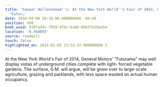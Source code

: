 ```yaml
---
title: 'Sawyer Hollenshead''s: At the New York World''s Fair of 2014, General Motors''
  "Futur…'
date: 2016-04-09 18:16:00.600000000 -04:00
position: 358
book_uuid: 9197a3dc-7559-4fdc-ba86-80b37e29aa54
location: '0.764693'
source: readmill
touch: false
highlighted_on: 2014-01-03 23:52:37.000000000 Z
---
```


At the New York World's Fair of 2014, General Motors' "Futurama" may well display vistas of underground cities complete with light- forced vegetable gardens. The surface, G.M. will argue, will be given over to large-scale agriculture, grazing and parklands, with less space wasted on actual human occupancy.